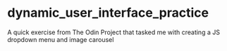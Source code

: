 # dynamic_user_interface_practice
A quick exercise from The Odin Project that tasked me with creating a JS dropdown menu and image carousel
